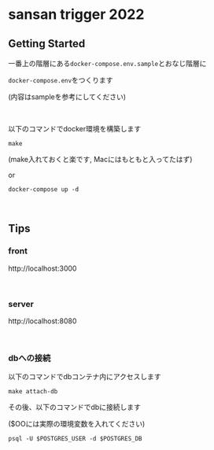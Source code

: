 # sansan trigger 2022


## Getting Started

一番上の階層にある`docker-compose.env.sample`とおなじ階層に

`docker-compose.env`をつくります

(内容はsampleを参考にしてください)

<br>

以下のコマンドでdocker環境を構築します

```
make
```
(make入れておくと楽です, Macにはもともと入ってたはず)

or

```
docker-compose up -d
```


<br>

## Tips

### front

http://localhost:3000

<br>

### server

http://localhost:8080

<br>


### dbへの接続


以下のコマンドでdbコンテナ内にアクセスします

```
make attach-db
```

その後、以下のコマンドでdbに接続します

($OOには実際の環境変数を入れてください)

```
psql -U $POSTGRES_USER -d $POSTGRES_DB
```